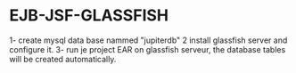 # EJB-JSF-GLASSFISH

1- create mysql data base nammed "jupiterdb"
2 install glassfish server and configure it.
3- run je project EAR on glassfish serveur, the database tables will be created automatically.

